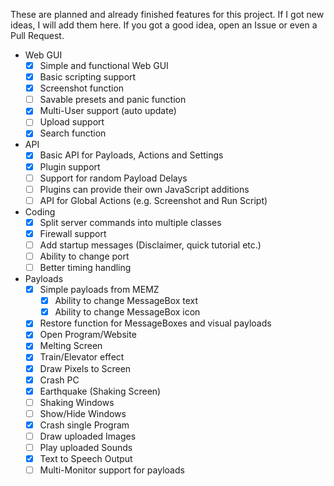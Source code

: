 These are planned and already finished features for this project.
If I got new ideas, I will add them here. If you got a good idea, open an Issue or even a Pull Request.

 - Web GUI
    - [x] Simple and functional Web GUI
	- [x] Basic scripting support
	- [x] Screenshot function
    - [ ] Savable presets and panic function
    - [x] Multi-User support (auto update)
    - [ ] Upload support
    - [x] Search function
 - API
    - [x] Basic API for Payloads, Actions and Settings
	- [x] Plugin support
    - [ ] Support for random Payload Delays
	- [ ] Plugins can provide their own JavaScript additions
	- [ ] API for Global Actions (e.g. Screenshot and Run Script)
 - Coding
    - [x] Split server commands into multiple classes
    - [x] Firewall support
    - [ ] Add startup messages (Disclaimer, quick tutorial etc.)
	- [ ] Ability to change port
	- [ ] Better timing handling
 - Payloads
    - [x] Simple payloads from MEMZ
        - [x] Ability to change MessageBox text
		- [x] Ability to change MessageBox icon
    - [x] Restore function for MessageBoxes and visual payloads
    - [x] Open Program/Website
    - [x] Melting Screen
	- [x] Train/Elevator effect
	- [x] Draw Pixels to Screen
    - [x] Crash PC
    - [x] Earthquake (Shaking Screen)
    - [ ] Shaking Windows
    - [ ] Show/Hide Windows
    - [x] Crash single Program
    - [ ] Draw uploaded Images
    - [ ] Play uploaded Sounds
	- [x] Text to Speech Output
	- [ ] Multi-Monitor support for payloads
